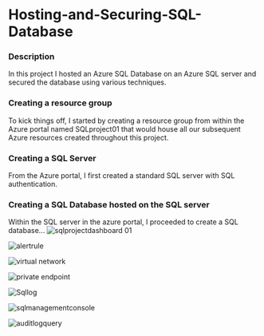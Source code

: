 # Hosting-and-Securing-SQL-Database

### Description
In this project I hosted an Azure SQL Database on an Azure SQL server and secured the database using various techniques.

### Creating a resource group
To kick things off, I started by creating a resource group from within the Azure portal named SQLproject01 that would house all our subsequent Azure resources created throughout this project.

### Creating a SQL Server
From the Azure portal, I first created a standard SQL server with SQL authentication.

### Creating a SQL Database hosted on the SQL server
Within the SQL server in the azure portal, I proceeded to create a SQL database...
![sqlprojectdashboard 01](https://github.com/LouisXB/Hosting-and-Securing-SQL-Database/assets/115196076/d79c30d9-fd23-416e-8666-19c23efc7f86)

![alertrule](https://github.com/LouisXB/Hosting-and-Securing-SQL-Database/assets/115196076/b697ff30-40ae-43f2-aa50-9936416c4fa1)

![virtual network](https://github.com/LouisXB/Hosting-and-Securing-SQL-Database/assets/115196076/7db0641a-b903-4df7-952f-8594606aa9a8)

![private endpoint](https://github.com/LouisXB/Hosting-and-Securing-SQL-Database/assets/115196076/f550a86d-98ee-42c0-a14e-9972d12fa859)

![Sqllog](https://github.com/LouisXB/Hosting-and-Securing-SQL-Database/assets/115196076/f49ff0bc-eb06-4673-84d1-3e29eee619c2)

![sqlmanagementconsole](https://github.com/LouisXB/Hosting-and-Securing-SQL-Database/assets/115196076/c2660a3b-1a53-4c01-b408-8869e57c9436)

![auditlogquery](https://github.com/LouisXB/Hosting-and-Securing-SQL-Database/assets/115196076/c7f1fc61-341a-42c5-a7dc-11444353a93a)




